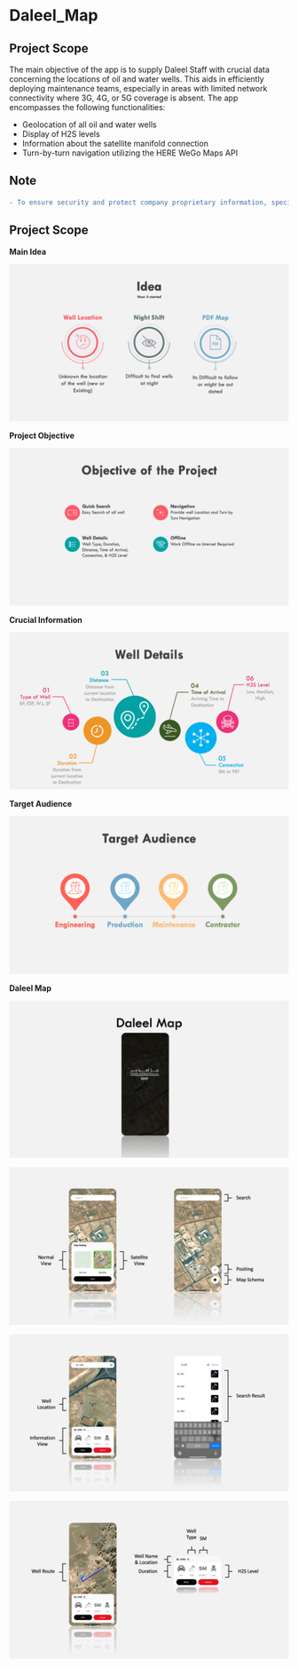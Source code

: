 # Daleel_Map

## Project Scope
The main objective of the app is to supply Daleel Staff with crucial data concerning the locations of oil and water wells. This aids in efficiently deploying maintenance teams, especially in areas with limited network connectivity where 3G, 4G, or 5G coverage is absent. The app encompasses the following functionalities:

- Geolocation of all oil and water wells
- Display of H2S levels
- Information about the satellite manifold connection
- Turn-by-turn navigation utilizing the HERE WeGo Maps API

## Note

```diff
- To ensure security and protect company proprietary information, specific details or exact geolocation data regarding oil and water wells are \n not disclosed or included in the app. This measure is taken to maintain the confidentiality and integrity of the company's assets

```
## Project Scope


**Main Idea**

![Alt Text](/Presentation/Slide2.png)


**Project Objective**

![Alt Text](/Presentation/Slide4.png)


**Crucial Information**

![Alt Text](/Presentation/Slide5.png)


**Target Audience**

![Alt Text](/Presentation/Slide6.png)


**Daleel Map**

![Alt Text](/Presentation/Slide7.png)

![Alt Text](/Presentation/Slide10.png)

![Alt Text](/Presentation/Slide11.png)

![Alt Text](/Presentation/Slide12.png)
